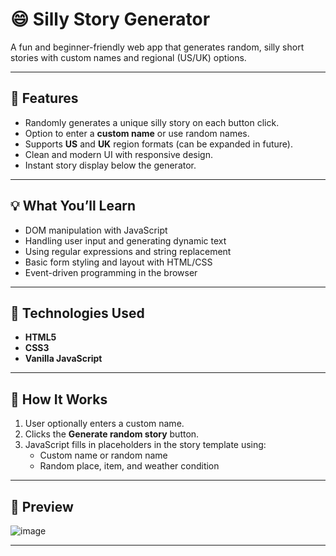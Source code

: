 # 😄 Silly Story Generator

A fun and beginner-friendly web app that generates random, silly short stories with custom names and regional (US/UK) options.

---

## 🚀 Features

- Randomly generates a unique silly story on each button click.
- Option to enter a **custom name** or use random names.
- Supports **US** and **UK** region formats (can be expanded in future).
- Clean and modern UI with responsive design.
- Instant story display below the generator.

---

## 💡 What You’ll Learn

- DOM manipulation with JavaScript
- Handling user input and generating dynamic text
- Using regular expressions and string replacement
- Basic form styling and layout with HTML/CSS
- Event-driven programming in the browser

---

## 🧩 Technologies Used

- **HTML5**
- **CSS3**
- **Vanilla JavaScript**

---

## 🔧 How It Works

1. User optionally enters a custom name.
2. Clicks the **Generate random story** button.
4. JavaScript fills in placeholders in the story template using:
   - Custom name or random name
   - Random place, item, and weather condition
     
---

## 📸 Preview

![image](https://github.com/user-attachments/assets/1ea5a9e1-1dfc-45e2-b015-1d09bf60e971)


---


